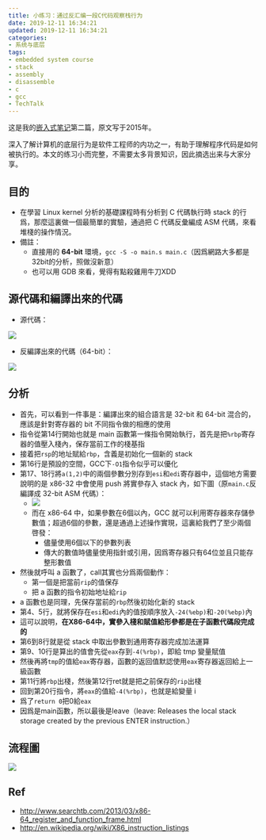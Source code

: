 ```yaml
---
title: 小练习：通过反汇编一段C代码观察栈行为
date: 2019-12-11 16:34:21
updated: 2019-12-11 16:34:21
categories:
- 系统与底层
tags:
- embedded system course
- stack
- assembly
- disassemble
- c
- gcc
- TechTalk
---
```


这是我的[嵌入式笔记](https://joouis.com/2019/watching-notes-revolution-os/)第二篇，原文写于2015年。

深入了解计算机的底层行为是软件工程师的内功之一，有助于理解程序代码是如何被执行的。本文的练习小而完整，不需要太多背景知识，因此摘选出来与大家分享。

<!-- more -->



## 目的

- 在學習 Linux kernel 分析的基礎課程時有分析到 C 代碼執行時 stack 的行爲，那麼這裏做一個最簡單的實驗，通過把 C 代碼反彙編成 ASM 代碼，來看堆棧的操作情況。
- 備註：
  - 直接用的 **64-bit** 環境，`gcc -S -o main.s main.c`（因爲網路大多都是32bit的分析，照做沒新意）
  - 也可以用 GDB 來看，覺得有點殺雞用牛刀XDD



## 源代碼和編譯出來的代碼

- 源代碼：

![](https://idrgxq.bn.files.1drv.com/y4m55mxQAjM25AHJzomnT_XrvcXvro540HjYgQ9-YWE09y8fx95IvWhoSZEX-fCihgqF2WPT0aP2usavJ-9JVHiK0Df1hpuHSKoc32nIMQhv0EOqu24I6tLSwlGORK0-f5cgy8h9TOug5Ny9BMstlLz-2or9oi5tnWJZ-tK9BjBXIvMKaozi_FdacFAB3OZ7WPZ39lQvXV3OnIu-XP1Tveo-A?width=351&height=441&cropmode=none)

- 反編譯出來的代碼（64-bit）：

![](https://idrfxq.bn.files.1drv.com/y4m-JuD2XCVCaoQUn5lYvubcjojAM7X83VaMjQpRsDvGq0sVUAxDgqKZADgrFo4snyZjgSPvwX-bMDsE-GXhWhOUmnRiW2MyrMjYcssqbV3SVgMf9YAZyWO0p7gTRD26R-yP91fd0qQ6DH_1Q1trPyvE-f40Qjqzf2M_0dS1hL_FOLQazrCK3-AuhxggUb9gkhqNmsVxKdJRQvrYv8uY7_ukQ?width=464&height=720&cropmode=none)



## 分析

- 首先，可以看到一件事是：編譯出來的組合語言是 32-bit 和 64-bit 混合的，應該是針對寄存器的 bit 不同指令做的相應的使用
- 指令從第14行開始也就是 main 函數第一條指令開始執行，首先是把`%rbp`寄存器的值壓入棧內，保存當前工作的棧基指
- 接着把`rsp`的地址賦給`rbp`，含義是初始化一個新的 stack
- 第16行是預設的空間，GCC下`-O1`指令似乎可以優化
- 第17、18行將`a(1,2)`中的兩個參數分別存到`esi`和`edi`寄存器中，這個地方需要說明的是 x86-32 中會使用 push 將實參存入 stack 內，如下圖（原`main.c`反編譯成 32-bit ASM 代碼）：
  - ![](https://idrexq.bn.files.1drv.com/y4m9pIm6sx0UjxAkcwghzHWLAOVrOAVclzqC0meFhZR9_airLB3cMJEPbWgCUtmmUPC0EV-PK3PMllvlkGVXeVzad49Uxj3ne2fiDiy6tnZlKqIaFqBwlH5idcSgefHpeOEzvOrnqmQOf8LRqxmzergtUnSeziVS0S70Lf2mqhEyK2Cqj2IMbw-LyqZgf3ugc1oUUC2GUQgg3nUgMl_KGRJag?width=213&height=54&cropmode=none)
  - 而在 x86-64 中，如果參數在6個以內，GCC 就可以利用寄存器來存儲參數值；超過6個的參數，還是通過上述操作實現，這裏給我們了至少兩個啓發：
    - 儘量使用6個以下的參數列表
    - 傳大的數值時儘量使用指針或引用，因爲寄存器只有64位並且只能存整形數值
- 然後就呼叫 a 函數了，call其實也分爲兩個動作：
  - 第一個是把當前`rip`的值保存
  - 把 a 函數的指令初始地址給`rip`
- a 函數也是同理，先保存當前的`rbp`然後初始化新的 stack
- 第4、5行，就將保存在`esi`和`edi`內的值按順序放入`-24(%ebp)`和`-20(%ebp)`內
- 這可以說明，**在X86-64中，實參入棧和賦值給形參都是在子函數代碼段完成的**
- 第6到8行就是從 stack 中取出參數到通用寄存器完成加法運算
- 第9、10行是算出的值會先從`eax`存到`-4(%rbp)`，即給 tmp 變量賦值
- 然後再將`tmp`的值給`eax`寄存器，函數的返回值默認使用`eax`寄存器返回給上一級函數
- 第11行將`rbp`出棧，然後第12行ret就是把之前保存的`rip`出棧
- 回到第20行指令，將`eax`的值給`-4(%rbp)`，也就是給變量 i
- 爲了`return 0`把0給`eax`
- 因爲是main函數，所以最後是leave（leave: Releases the local stack storage created by the previous ENTER instruction.）




## 流程圖

![](https://idrcxq.bn.files.1drv.com/y4mmFoqM4ecZs3QlssVTjcuH8z6o-e_krbOlw-16ePd5rX0CK_RUA1T-_-OiwFiYzJJGdaRBY17Ho75BE-3SPqpq7IHFceINb4r5LSXGAu2Y3Qhxq0nrnJalDmHKeXIP9qrPYS8tJUxtZMqHpNVSbyy7zgDg7HbfBq5Su1oYFgtSDn7cFjv3LmeT9opN-qF4c4iXS-Rh02InCUeXh-JlhbLtA?width=1502&height=719&cropmode=none)



## Ref

- http://www.searchtb.com/2013/03/x86-64_register_and_function_frame.html
- http://en.wikipedia.org/wiki/X86_instruction_listings